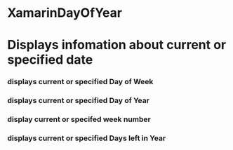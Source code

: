 # XamarinDayOfYear

<h1>Displays infomation about current or specified date</h1>

<h3>displays current or specified Day of Week</h3>
<h3>displays current or specified Day of Year</h3>
<h3>display current or specifed week number</h3>
<h3>displays current or specified Days left in Year</h3>
